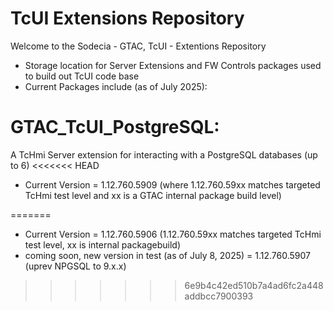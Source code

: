 # TcUI Extensions Repository

Welcome to the Sodecia - GTAC, TcUI - Extentions Repository

- Storage location for Server Extensions and FW Controls packages used to build out TcUI code base
- Current Packages include (as of July 2025):

# GTAC_TcUI_PostgreSQL: 
A TcHmi Server extension for interacting with a PostgreSQL databases (up to 6)
<<<<<<< HEAD
- Current Version = 1.12.760.5909 (where 1.12.760.59xx matches targeted TcHmi test level and xx is a GTAC internal package build level)

=======
- Current Version = 1.12.760.5906 (1.12.760.59xx matches targeted TcHmi test level, xx is internal packagebuild)
- coming soon, new version in test (as of July 8, 2025) = 1.12.760.5907 (uprev NPGSQL to 9.x.x)
>>>>>>> 6e9b4c42ed510b7a4ad6fc2a448addbcc7900393

